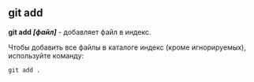 ## git add

**git add *[файл]*** - добавляет файл в индекс.

Чтобы добавить все файлы в каталоге индекс (кроме игнорируемых), используйте команду:

```bash=
git add .
```